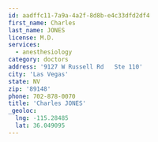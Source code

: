 ```yaml
---
id: aadffc11-7a9a-4a2f-8d8b-e4c33dfd2df4
first_name: Charles
last_name: JONES
license: M.D.
services:
  - anesthesiology
category: doctors
address: '9127 W Russell Rd   Ste 110'
city: 'Las Vegas'
state: NV
zip: '89148'
phone: 702-878-0070
title: 'Charles JONES'
_geoloc:
  lng: -115.28485
  lat: 36.049095
---
```

